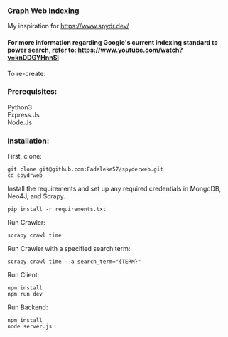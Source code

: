 ### Graph Web Indexing
My inspiration for https://www.spydr.dev/
#### For more information regarding Google's current indexing standard to power search, refer to: https://www.youtube.com/watch?v=knDDGYHnnSI

To re-create:
### Prerequisites:
Python3<br>
Express.Js<br>
Node.Js<br>

### Installation:
First, clone:
```
git clone git@github.com:Fadeleke57/spyderweb.git
cd spydrweb
```

Install the requirements and set up any required credentials in MongoDB, Neo4J, and Scrapy.
```
pip install -r requirements.txt
```

Run Crawler:
```
scrapy crawl time
```

Run Crawler with a specified search term:
```
scrapy crawl time --a search_term="{TERM}"
```

Run Client:
```
npm install
npm run dev
```

Run Backend:
```
npm install
node server.js
```










